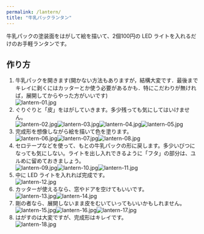 ```yaml
---
permalink: /lantern/
title: "牛乳パックランタン"
---
```

牛乳パックの塗装面をはがして絵を描いて、2個100円の LED ライトを入れるだけのお手軽ランタンです。
## 作り方
1. 牛乳パックを開きます(開かない方法もありますが，結構大変です．最後までキレイに剥くにはカッターとか使う必要があるかも．特にこだわりが無ければ，展開してからやった方がいいです)  
  ![lantern-01.jpg](/bsc2019/assets/images/lantern-01.jpg)
2. ぐりぐりと「皮」をはがしていきます。多少残っても気にしてはいけません。  
  ![lantern-02.jpg](/bsc2019/assets/images/lantern-02.jpg)![lantern-03.jpg](/bsc2019/assets/images/lantern-03.jpg)![lantern-04.jpg](/bsc2019/assets/images/lantern-04.jpg)![lantern-05.jpg](/bsc2019/assets/images/lantern-05.jpg)
3. 完成形を想像しながら絵を描いて色を塗ります。  
  ![lantern-06.jpg](/bsc2019/assets/images/lantern-06.jpg)![lantern-07.jpg](/bsc2019/assets/images/lantern-07.jpg)![lantern-08.jpg](/bsc2019/assets/images/lantern-08.jpg)
4. セロテープなどを使って、もとの牛乳パックの形に戻します。多少いびつになっても気にしない。ライトを出し入れできるように「フタ」の部分は、ユルめに留めておきましょう。  
  ![lantern-09.jpg](/bsc2019/assets/images/lantern-09.jpg)![lantern-10.jpg](/bsc2019/assets/images/lantern-10.jpg)![lantern-11.jpg](/bsc2019/assets/images/lantern-11.jpg)
5. 中に LED ライトを入れれば完成です。  
  ![lantern-12.jpg](/bsc2019/assets/images/lantern-12.jpg)
6. カッターが使えるなら、窓やドアを空けてもいいです。  
  ![lantern-13.jpg](/bsc2019/assets/images/lantern-13.jpg)![lantern-14.jpg](/bsc2019/assets/images/lantern-14.jpg)
7. 剛の者なら、展開しないまま皮をむいていってもいいかもしれません。  
  ![lantern-15.jpg](/bsc2019/assets/images/lantern-15.jpg)![lantern-16.jpg](/bsc2019/assets/images/lantern-16.jpg)![lantern-17.jpg](/bsc2019/assets/images/lantern-17.jpg)
8. はがすのは大変ですが、完成形はキレイです。  
  ![lantern-18.jpg](/bsc2019/assets/images/lantern-18.jpg)

